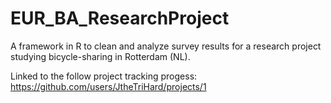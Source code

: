 # EUR_BA_ResearchProject
A framework in R to clean and analyze survey results for a research project studying bicycle-sharing in Rotterdam (NL).

Linked to the follow project tracking progess: https://github.com/users/JtheTriHard/projects/1

